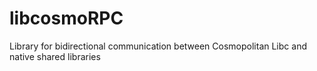 # libcosmoRPC
Library for bidirectional communication between Cosmopolitan Libc and native shared libraries
